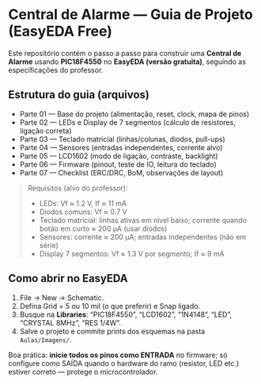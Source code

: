 # Central de Alarme — Guia de Projeto (EasyEDA Free)

Este repositório contém o passo a passo para construir uma **Central de Alarme** usando **PIC18F4550** no **EasyEDA (versão gratuita)**, seguindo as especificações do professor.

## Estrutura do guia (arquivos)
- Parte 01 — Base do projeto (alimentação, reset, clock, mapa de pinos)
- Parte 02 — LEDs e Display de 7 segmentos (cálculo de resistores, ligação correta)
- Parte 03 — Teclado matricial (linhas/colunas, diodos, pull-ups)
- Parte 04 — Sensores (entradas independentes, corrente alvo)
- Parte 05 — LCD1602 (modo de ligação, contraste, backlight)
- Parte 06 — Firmware (pinout, teste de IO, leitura do teclado)
- Parte 07 — Checklist (ERC/DRC, BoM, observações de layout)

> Requisitos (alvo do professor):
> - LEDs: Vf ≈ 1.2 V, If ≈ 11 mA
> - Diodos comuns: Vf ≈ 0.7 V
> - Teclado matricial: linhas ativas em nível baixo; corrente quando botão em curto ≈ 200 µA (usar diodos)
> - Sensores: corrente ≈ 200 µA; entradas independentes (não em série)
> - Display 7 segmentos: Vf ≈ 1.3 V por segmento; If ≈ 9 mA

## Como abrir no EasyEDA
1. File → New → Schematic.
2. Defina Grid = 5 ou 10 mil (o que preferir) e Snap ligado.
3. Busque na **Libraries**: “PIC18F4550”, “LCD1602”, “1N4148”, “LED”, “CRYSTAL 8MHz”, “RES 1/4W”.
4. Salve o projeto e commite prints dos esquemas na pasta `Aulas/Imagens/`.

Boa prática: **inicie todos os pinos como ENTRADA** no firmware; só configure como SAÍDA quando o hardware do ramo (resistor, LED etc.) estiver correto — protege o microcontrolador.


